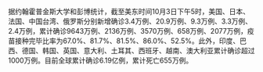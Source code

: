 据约翰霍普金斯大学和彭博统计，截至美东时间10月3日下午5时，美国、日本、法国、中国台湾、俄罗斯分别新增确诊3.4万例、20.9万例、9.3万例、3.3万例、2.4万例，累计确诊9643万例、2136万例、3570万例、658万例、2077万例，疫苗接种完毕比率为67.0%、81.7%、81.5%、86.0%、52.5%。此外，印度、巴西、德国、韩国、英国、意大利、土耳其、西班牙、越南、澳大利亚累计确诊超过1000万例。目前全球累计确诊6.19亿例，累计死亡655万例。